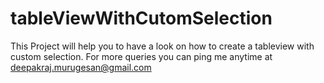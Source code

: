 # tableViewWithCutomSelection
This Project will help you to have a look on how to create a tableview with custom selection. For more queries you can ping me anytime at deepakraj.murugesan@gmail.com


